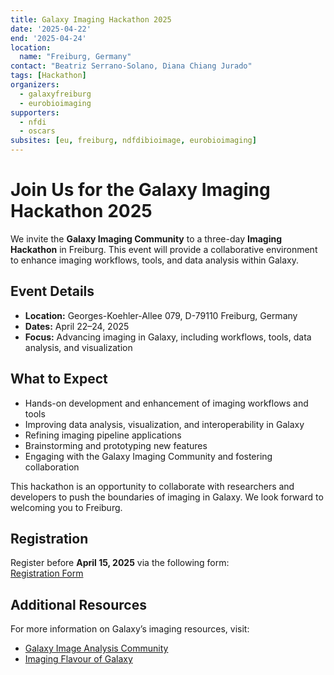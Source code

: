 ```yaml
---
title: Galaxy Imaging Hackathon 2025
date: '2025-04-22'
end: '2025-04-24'
location:
  name: "Freiburg, Germany"
contact: "Beatriz Serrano-Solano, Diana Chiang Jurado"
tags: [Hackathon]
organizers:
  - galaxyfreiburg
  - eurobioimaging
supporters:
  - nfdi
  - oscars
subsites: [eu, freiburg, ndfdibioimage, eurobioimaging]
---
```


# Join Us for the Galaxy Imaging Hackathon 2025

We invite the **Galaxy Imaging Community** to a three-day **Imaging Hackathon** in Freiburg. This event will provide a collaborative environment to enhance imaging workflows, tools, and data analysis within Galaxy.

## Event Details
- **Location:** Georges-Koehler-Allee 079, D-79110 Freiburg, Germany
- **Dates:** April 22–24, 2025
- **Focus:** Advancing imaging in Galaxy, including workflows, tools, data analysis, and visualization

## What to Expect
- Hands-on development and enhancement of imaging workflows and tools
- Improving data analysis, visualization, and interoperability in Galaxy
- Refining imaging pipeline applications
- Brainstorming and prototyping new features
- Engaging with the Galaxy Imaging Community and fostering collaboration

This hackathon is an opportunity to collaborate with researchers and developers to push the boundaries of imaging in Galaxy. We look forward to welcoming you to Freiburg.

## Registration
Register before **April 15, 2025** via the following form:  
[Registration Form](https://docs.google.com/forms/d/e/1FAIpQLScukEOsyIXpGDyoIQoALYpbVemqsNllRuXmzF_71zfaeOgz-A/viewform?usp=dialog)

## Additional Resources
For more information on Galaxy’s imaging resources, visit:
- [Galaxy Image Analysis Community](https://galaxyproject.org/community/sig/image-analysis/)
- [Imaging Flavour of Galaxy](https://imaging.usegalaxy.eu)
